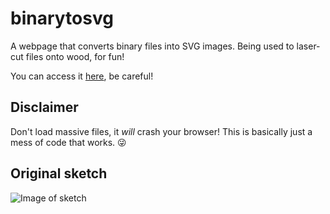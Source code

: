 # binarytosvg
A webpage that converts binary files into SVG images. Being used to laser-cut files onto wood, for fun!

You can access it [here](https://drakeluce.com/binarytosvg), be careful!

## Disclaimer
Don't load massive files, it *will* crash your browser! This is basically just a mess of code that works. :stuck_out_tongue_winking_eye:

## Original sketch

![Image of sketch](https://i.imgur.com/NWgYeuP.jpg)
